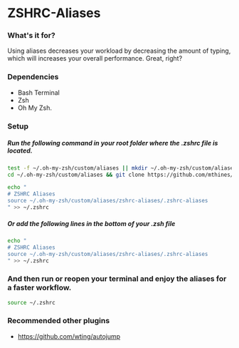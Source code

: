# ZSHRC-Aliases

### What's it for?
Using aliases decreases your workload by decreasing the amount of typing, which will increases your overall performance.
Great, right?

### Dependencies
- Bash Terminal
- Zsh
- Oh My Zsh.

### Setup
##### Run the following command in your root folder where the .zshrc file is located.
```bash
test -f ~/.oh-my-zsh/custom/aliases || mkdir ~/.oh-my-zsh/custom/aliases
cd ~/.oh-my-zsh/custom/aliases && git clone https://github.com/mthines/zshrc-aliases.git

echo "
# ZSHRC Aliases
source ~/.oh-my-zsh/custom/aliases/zshrc-aliases/.zshrc-aliases
" >> ~/.zshrc
```
##### Or add the following lines in the bottom of your .zsh file
```bash
echo "
# ZSHRC Aliases
source ~/.oh-my-zsh/custom/aliases/zshrc-aliases/.zshrc-aliases
" >> ~/.zshrc
```
### And then run or reopen your terminal and enjoy the aliases for a faster workflow.
```bash
source ~/.zshrc
```

### Recommended other plugins

- https://github.com/wting/autojump

